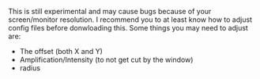This is still experimental and may cause bugs because of your screen/monitor resolution. I recommend you to at least know how to adjust config files before donwloading this.
Some things you may need to adjust are:
- The offset (both X and Y)
- Amplification/Intensity (to not get cut by the window)
- radius
